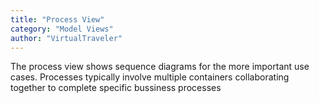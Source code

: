 ```yaml
---
title: "Process View"
category: "Model Views"
author: "VirtualTraveler"
---
```

The process view shows sequence diagrams for the more important use cases. Processes typically involve multiple containers collaborating together to complete specific bussiness processes